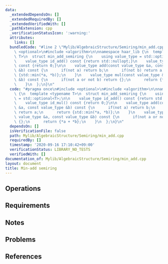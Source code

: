 ```yaml
---
data:
  _extendedDependsOn: []
  _extendedRequiredBy: []
  _extendedVerifiedWith: []
  _pathExtension: cpp
  _verificationStatusIcon: ':warning:'
  attributes:
    links: []
  bundledCode: "#line 2 \"Mylib/AlgebraicStructure/Semiring/min_add.cpp\"\n#include\
    \ <optional>\n#include <algorithm>\n\nnamespace haar_lib {\n  template <typename\
    \ T>\n  struct min_add_semiring {\n    using value_type = std::optional<T>;\n\n\
    \    value_type id_add() const {return std::nullopt;}\n    value_type id_mul()\
    \ const {return 0;}\n\n    value_type add(const value_type &a, const value_type\
    \ &b) const {\n      if(not a) return b;\n      if(not b) return a;\n      return\
    \ {std::min(*a, *b)};\n    }\n    value_type mul(const value_type &a, const value_type\
    \ &b) const {\n      if(not a or not b) return {};\n      return {*a + *b};\n\
    \    }\n  };\n}\n"
  code: "#pragma once\n#include <optional>\n#include <algorithm>\n\nnamespace haar_lib\
    \ {\n  template <typename T>\n  struct min_add_semiring {\n    using value_type\
    \ = std::optional<T>;\n\n    value_type id_add() const {return std::nullopt;}\n\
    \    value_type id_mul() const {return 0;}\n\n    value_type add(const value_type\
    \ &a, const value_type &b) const {\n      if(not a) return b;\n      if(not b)\
    \ return a;\n      return {std::min(*a, *b)};\n    }\n    value_type mul(const\
    \ value_type &a, const value_type &b) const {\n      if(not a or not b) return\
    \ {};\n      return {*a + *b};\n    }\n  };\n}\n"
  dependsOn: []
  isVerificationFile: false
  path: Mylib/AlgebraicStructure/Semiring/min_add.cpp
  requiredBy: []
  timestamp: '2020-09-16 17:10:42+09:00'
  verificationStatus: LIBRARY_NO_TESTS
  verifiedWith: []
documentation_of: Mylib/AlgebraicStructure/Semiring/min_add.cpp
layout: document
title: Min-add semiring
---
```


## Operations

## Requirements

## Notes

## Problems

## References
